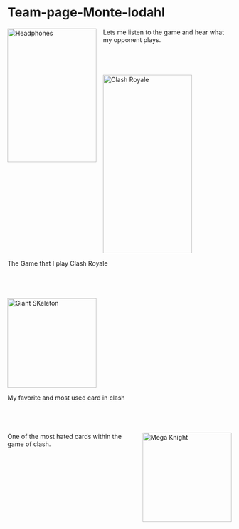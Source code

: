 # Team-page-Monte-lodahl
<!DOCTYPE html>
  <img src="https://cdn2.picryl.com/photo/2006/03/23/analog-radio-headphone-2ce421-1024.jpg"
  alt="Headphones"
  width="200px" height="300px"
  style="float: left; margin-right: 15px;"/>
  <p style="margin-bottom: 70px";>Lets me listen to the game and hear what my opponent plays.</p>
  <img src="https://source.roboflow.com/uJS18Zzuj9htLf7BG237x2bN0e13/01m0BTD3nbtUnre7vY56/original.jpg"
  alt="Clash Royale"
width="200px" height="400px"/>
<p style="margin-bottom: 70px;">The Game that I play Clash Royale</p>
<img src="https://source.roboflow.com/2ZiWnfcQi7XoMlbMV6XI8FBC6cz1/0g61ZFJtoy0BQ38tk59W/original.jpg"
alt="Giant SKeleton"
width="200px" height="200px"/>
<p style="margin-bottom: 70px;">My favorite and most used card in clash</p>
<img src="https://source.roboflow.com/2ZiWnfcQi7XoMlbMV6XI8FBC6cz1/0SnjxfjAV91AwEWPe7kG/original.jpg"
alt="Mega Knight"
width="200px" height="200px"
style="float: right; margin-left: 15px;"/>
<p style="margin-bottom: 70px;">One of the most hated cards within the game of clash.</p>
